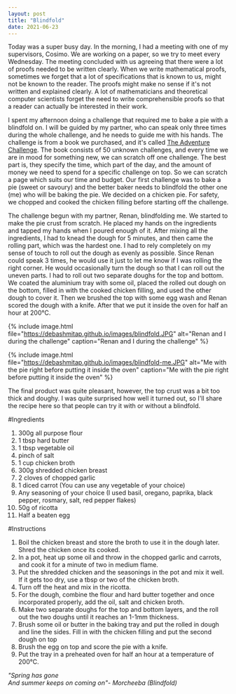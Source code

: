 ```yaml
---
layout: post
title: "Blindfold"
date: 2021-06-23
---
```


Today was a super busy day. In the morning, I had a meeting with one of my supervisors, Cosimo. We are working on a paper, so we try to meet every Wednesday. The meeting concluded with us agreeing that there were a lot of proofs needed to be written clearly. When we write mathematical proofs, sometimes we forget that a lot of specifications that is known to us, might not be known to the reader. The proofs might make no sense if it's not written and explained clearly. A lot of mathematicians and theoretical computer scientists forget the need to write comprehensible proofs so that a reader can actually be interested in their work.

I spent my afternoon doing a challenge that required me to bake a pie with a blindfold on. I will be guided by my partner, who can speak only three times during the whole challenge, and he needs to guide me with his hands. The challenge is from a book we purchased, and it's called <a href="https://www.theadventurechallenge.com">The Adventure Challenge</a>. The book consists of 50 unknown challenges, and every time we are in mood for something new, we can scratch off one challenge. The best part is, they specify the time, which part of the day, and the amount of money we need to spend for a specific challenge on top. So we can scratch a page which suits our time and budget. Our first challenge was to bake a pie (sweet or savoury) and the better baker needs to blindfold the other one (me) who will be baking the pie. We decided on a chicken pie. For safety, we chopped and cooked the chicken filling before starting off the challenge. 

The challenge begun with my partner, Renan, blindfolding me. We started to make the pie crust from scratch. He placed my hands on the ingredients and tapped my hands when I poured enough of it. After mixing all the ingredients, I had to knead the dough for 5 minutes, and then came the rolling part, which was the hardest one. I had to rely completely on my sense of touch to roll out the dough as evenly as possible. Since Renan could speak 3 times, he would use it just to let me know if I was rolling the right corner. He would occasionally turn the dough so that I can roll out the uneven parts. I had to roll out two separate doughs for the top and bottom. We coated the aluminium tray with some oil, placed the rolled out dough on the bottom, filled in with the cooked chicken filling, and used the other dough to cover it. Then we brushed the top with some egg wash and Renan scored the dough with a knife. After that we put it inside the oven for half an hour at 200&deg;C.

{% 
include image.html 
file="https://debashmitap.github.io/images/blindfold.JPG" 
alt="Renan and I during the challenge" 
caption="Renan and I during the challenge" 
%}



{% 
include image.html 
file="https://debashmitap.github.io/images/blindfold-me.JPG" 
alt="Me with the pie right before putting it inside the oven" 
caption="Me with the pie right before putting it inside the oven" 
%}

The final product was quite pleasant, however, the top crust was a bit too thick and doughy. I was quite surprised how well it turned out, so I'll share the recipe here so that people can try it with or without a blindfold.

#Ingredients

1. 300g all purpose flour
2. 1 tbsp hard butter
3. 1 tbsp vegetable oil
4. pinch of salt
5. 1 cup chicken broth
6. 300g shredded chicken breast
7. 2 cloves of chopped garlic
8. 1 diced carrot (You can use any vegetable of your choice)
9. Any seasoning of your choice (I used basil, oregano, paprika, black pepper, rosmary, salt, red pepper flakes)
10. 50g of ricotta
11. Half a beaten egg

#Instructions

1. Boil the chicken breast and store the broth to use it in the dough later. Shred the chicken once its cooked.
2. In a pot, heat up some oil and throw in the chopped garlic and carrots, and cook it for a minute of two in medium flame.
3. Put the shredded chicken and the seasonings in the pot and mix it well. If it gets too dry, use a tbsp or two of the chicken broth. 
4. Turn off the heat and mix in the ricotta.
5. For the dough, combine the flour and hard butter together and once incorporated properly, add the oil, salt and chicken broth. 
6. Make two separate doughs for the top and bottom layers, and the roll out the two doughs until it reaches an 1-1mm thickness.
7. Brush some oil or butter in the baking tray and put the rolled in dough and line the sides. Fill in with the chicken filling and put the second dough on top
8. Brush the egg on top and score the pie with a knife.
9. Put the tray in a preheated oven for half an hour at a temperature of 200&deg;C.

*"Spring has gone*<br/>
*And summer keeps on coming on"- Morcheeba (Blindfold)*
